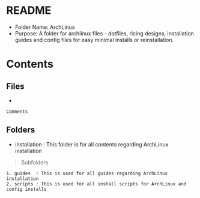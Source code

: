 #	README
+ Folder Name: ArchLinux
+ Purpose: A folder for archlinux files - dotfiles, ricing designs, installation guides and config files for easy minimal installs or reinstallation.

# Contents
## Files
+ 
```
Comments
```

## Folders
+ installation : This folder is for all contents regarding ArchLinux installation
> Subfolders
```
1. guides  : This is used for all guides regarding ArchLinux installation
2. scripts : This is used for all install scripts for ArchLinux and config installs
```


